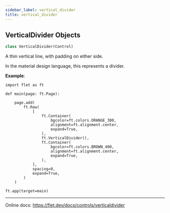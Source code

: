 ```yaml
---
sidebar_label: vertical_divider
title: vertical_divider
---
```


## VerticalDivider Objects

```python
class VerticalDivider(Control)
```

A thin vertical line, with padding on either side.

In the material design language, this represents a divider.

**Example**:

  
```
import flet as ft

def main(page: ft.Page):

    page.add(
        ft.Row(
            [
                ft.Container(
                    bgcolor=ft.colors.ORANGE_300,
                    alignment=ft.alignment.center,
                    expand=True,
                ),
                ft.VerticalDivider(),
                ft.Container(
                    bgcolor=ft.colors.BROWN_400,
                    alignment=ft.alignment.center,
                    expand=True,
                ),
            ],
            spacing=0,
            expand=True,
        )
    )

ft.app(target=main)
```
  
  -----
  
  Online docs: https://flet.dev/docs/controls/verticaldivider

